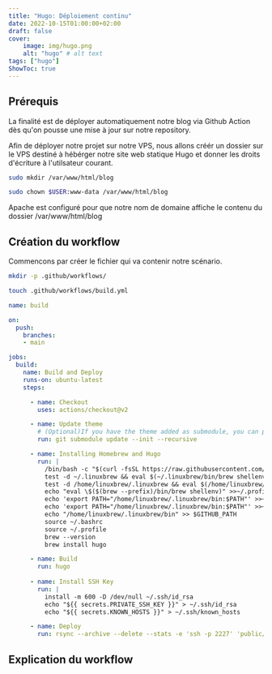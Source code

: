 ```yaml
---
title: "Hugo: Déploiement continu"
date: 2022-10-15T01:00:00+02:00
draft: false
cover:
    image: img/hugo.png
    alt: "hugo" # alt text
tags: ["hugo"]  
ShowToc: true
---
```

## Prérequis

La finalité est de déployer automatiquement notre blog via Github Action dès qu'on pousse une mise à jour sur notre repository. 

Afin de déployer notre projet sur notre VPS, nous allons créér un dossier sur le VPS destiné à hébérger notre site web statique Hugo et donner les droits d'écriture à l'utilsateur courant.

```bash
sudo mkdir /var/www/html/blog
```

```bash
sudo chown $USER:www-data /var/www/html/blog
```

Apache est configuré pour que notre nom de domaine affiche le contenu du dossier /var/www/html/blog

## Création du workflow

Commencons par créer le fichier qui va contenir notre scénario.

```bash
mkdir -p .github/workflows/
```

```bash
touch .github/workflows/build.yml
```

```yaml
name: build

on:
  push:
    branches:
    - main

jobs:
  build:
    name: Build and Deploy
    runs-on: ubuntu-latest
    steps:

      - name: Checkout
        uses: actions/checkout@v2

      - name: Update theme
        # (Optional)If you have the theme added as submodule, you can pull it and use the most updated version
        run: git submodule update --init --recursive

      - name: Installing Homebrew and Hugo
        run: |
          /bin/bash -c "$(curl -fsSL https://raw.githubusercontent.com/Homebrew/install/master/install.sh)"
          test -d ~/.linuxbrew && eval $(~/.linuxbrew/bin/brew shellenv)
          test -d /home/linuxbrew/.linuxbrew && eval $(/home/linuxbrew/.linuxbrew/bin/brew shellenv)
          echo "eval \$($(brew --prefix)/bin/brew shellenv)" >>~/.profile
          echo 'export PATH="/home/linuxbrew/.linuxbrew/bin:$PATH"' >>~/.bashrc
          echo 'export PATH="/home/linuxbrew/.linuxbrew/bin:$PATH"' >>~/.profile
          echo "/home/linuxbrew/.linuxbrew/bin" >> $GITHUB_PATH
          source ~/.bashrc
          source ~/.profile
          brew --version
          brew install hugo

      - name: Build
        run: hugo
  
      - name: Install SSH Key
        run: |
          install -m 600 -D /dev/null ~/.ssh/id_rsa
          echo "${{ secrets.PRIVATE_SSH_KEY }}" > ~/.ssh/id_rsa
          echo "${{ secrets.KNOWN_HOSTS }}" > ~/.ssh/known_hosts

      - name: Deploy
        run: rsync --archive --delete --stats -e 'ssh -p 2227' 'public/' richard@${{ secrets.REMOTE_DEST }}:/var/www/html/blog
```

## Explication du workflow